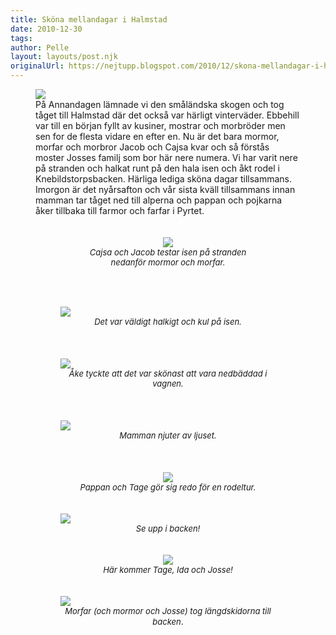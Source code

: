 ```yaml
---
title: Sköna mellandagar i Halmstad
date: 2010-12-30
tags: 	
author: Pelle
layout: layouts/post.njk
originalUrl: https://nejtupp.blogspot.com/2010/12/skona-mellandagar-i-halmstad.html
---
```


<figure>
	<img src="../../../../img/V%25C3%25A4stra%2BstrandenIMG_0614.jpg"></div><br><div>På Annandagen lämnade vi den småländska skogen och tog tåget till Halmstad där det också var härligt vinterväder. Ebbehill var till en början fyllt av kusiner, mostrar och morbröder men sen for de flesta vidare en efter en. Nu är det bara mormor, morfar och morbror Jacob och Cajsa kvar och så förstås moster Josses familj som bor här nere numera. Vi har varit nere på stranden och halkat runt på den hala isen och åkt rodel i Knebildstorpsbacken. Härliga lediga sköna dagar tillsammans. Imorgon är det nyårsafton och vår sista kväll tillsammans innan mamman tar tåget ned till alperna och pappan och pojkarna åker tillbaka till farmor och farfar i Pyrtet. </div><div><br></div><div><br></div><div style="text-align: center;"><span class="Apple-style-span" style="color: rgb(0, 0, 238);"><img src="../../../../img/V%25C3%25A4stra%2BstrandenIMG_0587.jpg"></span></div><div style="text-align: center;"><i><span class="Apple-style-span" style="font-size:small;">Cajsa och Jacob testar isen på stranden</span></i></div><div style="text-align: center;"><i><span class="Apple-style-span" style="font-size:small;"> nedanför mormor och morfar.</span></i></div><div style="text-align: center;"><i><span class="Apple-style-span" style="font-size:small;"><br></span></i></div><div style="text-align: center;"><i><span class="Apple-style-span" style="font-size:small;"><br></span></i></div><div><br></div><figure>
	<img src="../../../../img/V%25C3%25A4stra%2BstrandenIMG_0604.jpg"></div><div style="text-align: center;"><i><span class="Apple-style-span" style="font-size:small;">Det var väldigt halkigt och kul på isen.</span></i></div><div><span class="Apple-style-span" style="color: rgb(0, 0, 238);"><br></span></div><div><span class="Apple-style-span" style="color: rgb(0, 0, 238);"><br></span></div><div><span class="Apple-style-span" style="color: rgb(0, 0, 238);"><br></span></div><div><img src="../../../../img/V%25C3%25A4stra%2BstrandenIMG_0611.jpg"><div style="text-align: center;"><i><span class="Apple-style-span" style="font-size:small;">Åke tyckte att det var skönast att vara nedbäddad i vagnen.</span></i></div></div><div style="text-align: center;"><br></div><div><br></div><div><br><img src="../../../../img/V%25C3%25A4stra%2BstrandenIMG_0610.jpg"><div style="text-align: center;"><i><span class="Apple-style-span" style="font-size:small;">Mamman njuter av ljuset.</span></i></div></div><div style="text-align: center;"><br></div><div style="text-align: center;"><br></div><div><br></div><div style="text-align: center;"><span class="Apple-style-span" style="color: rgb(0, 0, 238);"><span class="Apple-style-span" style="color: rgb(0, 0, 238);"><img src="../../../../img/Pulka%25C3%25A5kningIMG_0633.jpg"></span></span></div><div style="text-align: center;"><span class="Apple-style-span" style="font-size:small;"><i>Pappan och Tage gör sig redo för en rodeltur.</i></span></div><div><span class="Apple-style-span" style="color: rgb(0, 0, 238);"><br></span></div><div><span class="Apple-style-span" style="color: rgb(0, 0, 238);"><br></span></div><div><img src="../../../../img/Pulka%25C3%25A5kningIMG_0642.jpg"></div><div style="text-align: center;"><i><span class="Apple-style-span" style="font-size:small;">Se upp i backen!</span></i></div><div><br></div><div><br></div><div style="text-align: center;"><span class="Apple-style-span" style="color: rgb(0, 0, 238);"><img src="../../../../img/Pulka%25C3%25A5kningIMG_0636.jpg"></span></div><div style="text-align: center;"><i><span class="Apple-style-span" style="font-size:small;">Här kommer Tage, Ida och Josse!</span></i></div><div style="text-align: center;"><span class="Apple-style-span" style="color: rgb(0, 0, 238);"><br></span></div><div><br><img src="../../../../img/Pulka%25C3%25A5kningIMG_0639.jpg"><div style="text-align: center;"><i><span class="Apple-style-span" style="font-size:small;">Morfar (och mormor och Josse) tog längdskidorna till backen</span></i>.</div></div>
